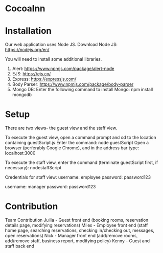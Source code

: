 # CocoaInn

# Installation
Our web application uses Node JS.
Download Node JS: https://nodejs.org/en/

You will need to install some additional libraries.
1. Alert: https://www.npmjs.com/package/alert-node
2. EJS: https://ejs.co/
3. Express: https://expressjs.com/
4. Body Parser: https://www.npmjs.com/package/body-parser
5. Mongo DB: Enter the following command to install Mongo:
  npm install mongodb

# Setup
There are two views- the guest view and the staff view.

To execute the guest view, open a command prompt and cd to the location containing guestScript.js
Enter the command:
node guestScript
Open a browser (perferably Google Chrome), and in the address bar type:
localhost:3000

To execute the staff view, enter the command (terminate guestScript first, if necessary):
nodestaffScript

Credentials for staff view:
username: employee
password: password123

username: manager
password: password123

# Contribution
Team Contribution
Juilia - Guest front end (booking rooms, reservation details page, modifying reservations)
Miles - Employee front end (staff home page, searching reservations, checking in/checking out, messages, open reservations)
Nick - Manager front end (add/remove rooms, add/remove staff, business report, modifying policy)
Kenny - Guest and staff back end
